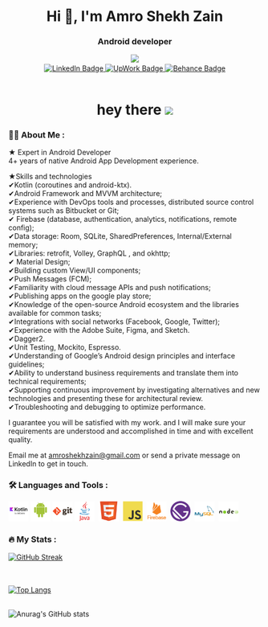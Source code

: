 <h1 align="center">Hi 👋, I'm Amro Shekh Zain</h1>
<h3 align="center">Android developer</h3>


<div id="header" align="center">
  <img src="https://media.giphy.com/media/M9gbBd9nbDrOTu1Mqx/giphy.gif" width="100"/>


<div id="badges">
  <a href="https://www.linkedin.com/in/amro-shekh-zain/">
    <img src="https://img.shields.io/badge/LinkedIn-blue?style=for-the-badge&logo=linkedin&logoColor=white" alt="LinkedIn Badge"/>
  </a>
  <a href="https://www.upwork.com/freelancers/~0104b68813f714fc53">
    <img src="https://img.shields.io/badge/upwork-darkgreen?style=for-the-badge&logo=upwork&logoColor=white" alt="UpWork Badge"/>
  </a>
  <a href="https://www.behance.net/amro-shekh-zain">
    <img src="https://img.shields.io/badge/Behance-darkblue?style=for-the-badge&logo=behance&logoColor=white" alt="Behance Badge"/>
  </a>
</div>
<img src="https://komarev.com/ghpvc/?username=amroshehk&style=flat-square&color=blue" alt=""/>
<h1>
  hey there
  <img src="https://media.giphy.com/media/hvRJCLFzcasrR4ia7z/giphy.gif" width="30px"/>
</h1>
</div>

### :woman_technologist: About Me :

★ Expert in Android Developer</br>
 4+ years of native Android App Development experience.</br>

★Skills and technologies</br>
 ✔Kotlin (coroutines and android-ktx).</br>
 ✔Android Framework and MVVM architecture;</br>
 ✔Experience with DevOps tools and processes, distributed source control systems such as Bitbucket or Git;</br>
 ✔ Firebase (database, authentication, analytics, notifications, remote config);</br>
 ✔Data storage: Room, SQLite, SharedPreferences, Internal/External memory;</br>
 ✔Libraries: retrofit, Volley, GraphQL , and okhttp;</br>
 ✔ Material Design;</br>
 ✔Building custom View/UI components;</br>
 ✔Push Messages (FCM);</br>
 ✔Familiarity with cloud message APIs and push notifications;</br>
 ✔Publishing apps on the google play store;</br>
 ✔Knowledge of the open-source Android ecosystem and the libraries available for common tasks;</br>
 ✔Integrations with social networks (Facebook, Google, Twitter);</br>
 ✔Experience with the Adobe Suite, Figma, and Sketch.</br>
 ✔Dagger2.</br>
 ✔Unit Testing, Mockito, Espresso.</br>
 ✔Understanding of Google’s Android design principles and interface guidelines;</br>
 ✔Ability to understand business requirements and translate them into technical requirements;</br>
 ✔Supporting continuous improvement by investigating alternatives and new technologies and presenting these for architectural review.</br>
 ✔Troubleshooting and debugging to optimize performance.</br>

I guarantee you will be satisfied with my work. and I will make sure your requirements are understood and accomplished in time and with excellent quality.</br>

Email me at amroshekhzain@gmail.com or send a private message on LinkedIn to get in touch.</br>

### :hammer_and_wrench: Languages and Tools :

<div>
<img src="https://github.com/devicons/devicon/blob/master/icons/kotlin/kotlin-original-wordmark.svg" title="kotlin" **alt="Android Amro SHekh Zain" width="40" height="40"/>
<img src="https://github.com/devicons/devicon/blob/master/icons/android/android-original-wordmark.svg" title="Android" **alt="Android Amro SHekh Zain" width="40" height="40"/>
  <img src="https://github.com/devicons/devicon/blob/master/icons/git/git-original-wordmark.svg" title="Git" **alt="Git Amro SHekh Zain" width="40" height="40"/>
  <img src="https://github.com/devicons/devicon/blob/master/icons/java/java-original-wordmark.svg" title="Java" alt="Java Amro SHekh Zain" width="40" height="40"/>&nbsp;
  <img src="https://github.com/devicons/devicon/blob/master/icons/html5/html5-original.svg" title="HTML5" alt="HTML Amro SHekh Zain" width="40" height="40"/>&nbsp;
  <img src="https://github.com/devicons/devicon/blob/master/icons/javascript/javascript-original.svg" title="JavaScript Amro SHekh Zain" alt="JavaScript" width="40" height="40"/>&nbsp;
  <img src="https://github.com/devicons/devicon/blob/master/icons/firebase/firebase-plain-wordmark.svg" title="Firebase" alt="Firebase Amro SHekh Zain" width="40" height="40"/>&nbsp;
  <img src="https://github.com/devicons/devicon/blob/master/icons/gatsby/gatsby-original.svg" title="Gatsby"  alt="Gatsby Amro SHekh Zain" width="40" height="40"/>&nbsp;
  <img src="https://github.com/devicons/devicon/blob/master/icons/mysql/mysql-original-wordmark.svg" title="MySQL"  alt="MySQL Amro SHekh Zain" width="40" height="40"/>&nbsp;
  <img src="https://github.com/devicons/devicon/blob/master/icons/nodejs/nodejs-original-wordmark.svg" title="NodeJS" alt="NodeJS Amro SHekh Zain" width="40" height="40"/>&nbsp;
  
</div>

### :fire: My Stats :
[![GitHub Streak](http://github-readme-streak-stats.herokuapp.com?user=amroshehk&theme=dark&background=000000)](https://git.io/streak-stats)

</br></br>
[![Top Langs](https://github-readme-stats.vercel.app/api/top-langs/?username=amroshehk&layout=compact)](https://github.com/anuraghazra/github-readme-stats)
</br></br>

![Anurag's GitHub stats](https://github-readme-stats.vercel.app/api?username=amroshehk&show_icons=true&theme=radical)
